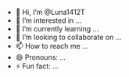 - 👋 Hi, I’m @Luna1412T
- 👀 I’m interested in ...
- 🌱 I’m currently learning ...
- 💞️ I’m looking to collaborate on ...
- 📫 How to reach me ...
- 😄 Pronouns: ...
- ⚡ Fun fact: ...

<!---
Luna1412T/Luna1412T is a ✨ special ✨ repository because its `README.md` (this file) appears on your GitHub profile.
You can click the Preview link to take a look at your changes.
--->
